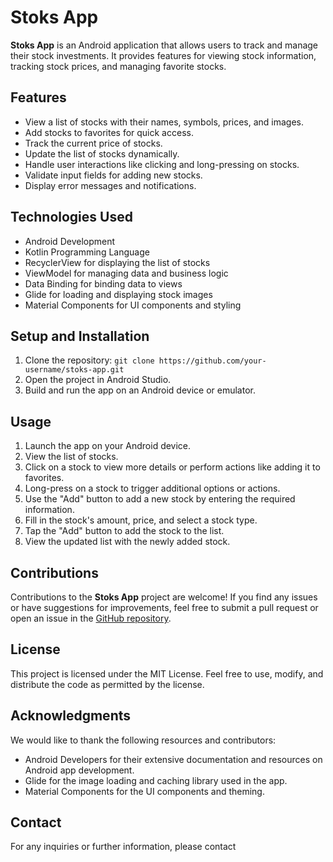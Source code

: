 # Stoks App

**Stoks App** is an Android application that allows users to track and manage their stock investments. It provides features for viewing stock information, tracking stock prices, and managing favorite stocks.

## Features

- View a list of stocks with their names, symbols, prices, and images.
- Add stocks to favorites for quick access.
- Track the current price of stocks.
- Update the list of stocks dynamically.
- Handle user interactions like clicking and long-pressing on stocks.
- Validate input fields for adding new stocks.
- Display error messages and notifications.

## Technologies Used

- Android Development
- Kotlin Programming Language
- RecyclerView for displaying the list of stocks
- ViewModel for managing data and business logic
- Data Binding for binding data to views
- Glide for loading and displaying stock images
- Material Components for UI components and styling

## Setup and Installation

1. Clone the repository: `git clone https://github.com/your-username/stoks-app.git`
2. Open the project in Android Studio.
3. Build and run the app on an Android device or emulator.

## Usage

1. Launch the app on your Android device.
2. View the list of stocks.
3. Click on a stock to view more details or perform actions like adding it to favorites.
4. Long-press on a stock to trigger additional options or actions.
5. Use the "Add" button to add a new stock by entering the required information.
6. Fill in the stock's amount, price, and select a stock type.
7. Tap the "Add" button to add the stock to the list.
8. View the updated list with the newly added stock.

## Contributions

Contributions to the **Stoks App** project are welcome! If you find any issues or have suggestions for improvements, feel free to submit a pull request or open an issue in the [GitHub repository](https://github.com/your-username/stoks-app).

## License

This project is licensed under the MIT License. Feel free to use, modify, and distribute the code as permitted by the license.

## Acknowledgments

We would like to thank the following resources and contributors:

- Android Developers for their extensive documentation and resources on Android app development.
- Glide for the image loading and caching library used in the app.
- Material Components for the UI components and theming.

## Contact

For any inquiries or further information, please contact
